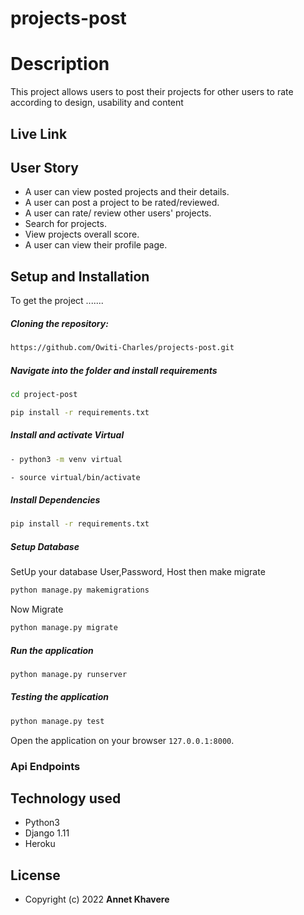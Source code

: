 # projects-post
# Description  
This project allows users to post their projects for other users to rate according to design, usability and content 
##  Live Link  

   
## User Story  
  
* A user can view posted projects and their details.  
* A user can post a project to be rated/reviewed. 
* A user can rate/ review other users' projects.  
* Search for projects.  
* View projects overall score.
* A user can view their profile page.  
  

  
## Setup and Installation  
To get the project .......  
  
##### Cloning the repository:  
 ```bash 
 https://github.com/Owiti-Charles/projects-post.git 
```
##### Navigate into the folder and install requirements  
 ```bash 
cd project-post 
```
```bash 
pip install -r requirements.txt 
```
##### Install and activate Virtual  
 ```bash 
- python3 -m venv virtual 
```
```bash
- source virtual/bin/activate  
```  
##### Install Dependencies  
 ```bash 
 pip install -r requirements.txt 
```  
 ##### Setup Database  
  SetUp your database User,Password, Host then make migrate  
 ```bash 
python manage.py makemigrations 
 ``` 
 Now Migrate  
 ```bash 
 python manage.py migrate 
```
##### Run the application  
 ```bash 
 python manage.py runserver 
``` 
##### Testing the application  
 ```bash 
 python manage.py test 
```
Open the application on your browser `127.0.0.1:8000`.  
  
 ### Api Endpoints
 
## Technology used  
  
* Python3  
* Django 1.11  
* Heroku  
  
## License 

* Copyright (c) 2022 **Annet Khavere**